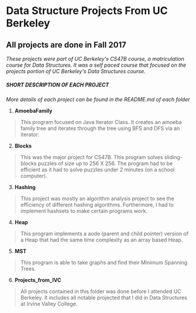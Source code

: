 # Data Structure Projects From UC Berkeley

All projects are done in Fall 2017
-------------

*These projects were part of UC Berkeley's CS47B course, a matriculation course for Data Structures. It was a self paced course that focused on the projects portion of UC Berkeley's Data Structures course.*

##### SHORT DESCRIPTION OF EACH PROJECT  #####
*More details of each project can be found in the README.md of each folder*

1) **AmoebaFamily**
> This program focused on Java Iterator Class. It creates an amoeba family tree and iterates through the tree using BFS and DFS via an iterator. 

2) **Blocks**
> This was the major project for CS47B. This program solves sliding-blocks puzzles of size up to 256 X 256. The program had to be efficient as it had to solve puzzles under 2 minutes (on a school computer). 

3) **Hashing**
> This project was mostly an algorithm analysis project to see the efficiency of different hashing algorithms. Furthermore, I had to implement hashsets to make certain programs work.

4) **Heap**
> This program implements a aode (parent and child pointer) version of a Heap that had the same time complexity as an array based Heap.

5) **MST**
> This program is able to take graphs and find their Minimum Spanning Trees.

6) **Projects_from_IVC**
> All projects contained in this folder was done before I attended UC Berkeley. It includes all notable projected that I did in Data Structures at Irvine Valley College. 



